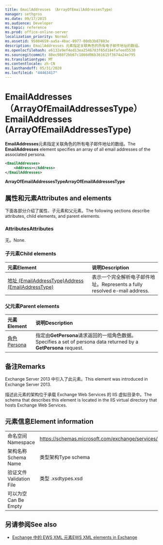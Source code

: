 ```yaml
---
title: EmailAddresses （ArrayOfEmailAddressesType）
manager: sethgros
ms.date: 09/17/2015
ms.audience: Developer
ms.topic: reference
ms.prod: office-online-server
localization_priority: Normal
ms.assetid: 95084659-aa5a-4bac-8977-00db3b87883e
description: EmailAddresses 元素指定关联角色的所有电子邮件地址的数组。
ms.openlocfilehash: e6132e9ef4ed13ea2546783f65d184fafeed5530
ms.sourcegitcommit: 88ec988f2bb67c1866d06b361615f3674a24e795
ms.translationtype: MT
ms.contentlocale: zh-CN
ms.lasthandoff: 05/31/2020
ms.locfileid: "44463417"
---
```

# <a name="emailaddresses-arrayofemailaddressestype"></a><span data-ttu-id="e5199-103">EmailAddresses （ArrayOfEmailAddressesType）</span><span class="sxs-lookup"><span data-stu-id="e5199-103">EmailAddresses (ArrayOfEmailAddressesType)</span></span>

<span data-ttu-id="e5199-104">**EmailAddresses**元素指定关联角色的所有电子邮件地址的数组。</span><span class="sxs-lookup"><span data-stu-id="e5199-104">The **EmailAddresses** element specifies an array of all email addresses of the associated persona.</span></span> 
  
```XML
<EmailAddresses>
    <Address></Address>
</EmailAddresses>
```

 <span data-ttu-id="e5199-105">**ArrayOfEmailAddressesType**</span><span class="sxs-lookup"><span data-stu-id="e5199-105">**ArrayOfEmailAddressesType**</span></span>
## <a name="attributes-and-elements"></a><span data-ttu-id="e5199-106">属性和元素</span><span class="sxs-lookup"><span data-stu-id="e5199-106">Attributes and elements</span></span>

<span data-ttu-id="e5199-107">下面各部分介绍了属性、子元素和父元素。</span><span class="sxs-lookup"><span data-stu-id="e5199-107">The following sections describe attributes, child elements, and parent elements.</span></span>
  
### <a name="attributes"></a><span data-ttu-id="e5199-108">Attributes</span><span class="sxs-lookup"><span data-stu-id="e5199-108">Attributes</span></span>

<span data-ttu-id="e5199-109">无。</span><span class="sxs-lookup"><span data-stu-id="e5199-109">None.</span></span>
  
### <a name="child-elements"></a><span data-ttu-id="e5199-110">子元素</span><span class="sxs-lookup"><span data-stu-id="e5199-110">Child elements</span></span>

|<span data-ttu-id="e5199-111">**元素**</span><span class="sxs-lookup"><span data-stu-id="e5199-111">**Element**</span></span>|<span data-ttu-id="e5199-112">**说明**</span><span class="sxs-lookup"><span data-stu-id="e5199-112">**Description**</span></span>|
|:-----|:-----|
|[<span data-ttu-id="e5199-113">地址 (EmailAddressType)</span><span class="sxs-lookup"><span data-stu-id="e5199-113">Address (EmailAddressType)</span></span>](address-emailaddresstype.md) <br/> |<span data-ttu-id="e5199-114">表示一个完全解析电子邮件地址。</span><span class="sxs-lookup"><span data-stu-id="e5199-114">Represents a fully resolved e-mail address.</span></span>  <br/> |
   
### <a name="parent-elements"></a><span data-ttu-id="e5199-115">父元素</span><span class="sxs-lookup"><span data-stu-id="e5199-115">Parent elements</span></span>

|<span data-ttu-id="e5199-116">**元素**</span><span class="sxs-lookup"><span data-stu-id="e5199-116">**Element**</span></span>|<span data-ttu-id="e5199-117">**说明**</span><span class="sxs-lookup"><span data-stu-id="e5199-117">**Description**</span></span>|
|:-----|:-----|
|[<span data-ttu-id="e5199-118">角色</span><span class="sxs-lookup"><span data-stu-id="e5199-118">Persona</span></span>](persona.md) <br/> |<span data-ttu-id="e5199-119">指定由**GetPersona**请求返回的一组角色数据。</span><span class="sxs-lookup"><span data-stu-id="e5199-119">Specifies a set of persona data returned by a **GetPersona** request.</span></span>  <br/> |
   
## <a name="remarks"></a><span data-ttu-id="e5199-120">备注</span><span class="sxs-lookup"><span data-stu-id="e5199-120">Remarks</span></span>

<span data-ttu-id="e5199-121">Exchange Server 2013 中引入了此元素。</span><span class="sxs-lookup"><span data-stu-id="e5199-121">This element was introduced in Exchange Server 2013.</span></span>
  
<span data-ttu-id="e5199-122">描述此元素的架构位于承载 Exchange Web Services 的 IIS 虚拟目录中。</span><span class="sxs-lookup"><span data-stu-id="e5199-122">The schema that describes this element is located in the IIS virtual directory that hosts Exchange Web Services.</span></span>
  
## <a name="element-information"></a><span data-ttu-id="e5199-123">元素信息</span><span class="sxs-lookup"><span data-stu-id="e5199-123">Element information</span></span>

|||
|:-----|:-----|
|<span data-ttu-id="e5199-124">命名空间</span><span class="sxs-lookup"><span data-stu-id="e5199-124">Namespace</span></span>  <br/> |https://schemas.microsoft.com/exchange/services/2006/types  <br/> |
|<span data-ttu-id="e5199-125">架构名称</span><span class="sxs-lookup"><span data-stu-id="e5199-125">Schema Name</span></span>  <br/> |<span data-ttu-id="e5199-126">类型架构</span><span class="sxs-lookup"><span data-stu-id="e5199-126">Type schema</span></span>  <br/> |
|<span data-ttu-id="e5199-127">验证文件</span><span class="sxs-lookup"><span data-stu-id="e5199-127">Validation File</span></span>  <br/> |<span data-ttu-id="e5199-128">类型 .xsd</span><span class="sxs-lookup"><span data-stu-id="e5199-128">types.xsd</span></span>  <br/> |
|<span data-ttu-id="e5199-129">可以为空</span><span class="sxs-lookup"><span data-stu-id="e5199-129">Can Be Empty</span></span>  <br/> ||
   
## <a name="see-also"></a><span data-ttu-id="e5199-130">另请参阅</span><span class="sxs-lookup"><span data-stu-id="e5199-130">See also</span></span>



- [<span data-ttu-id="e5199-131">Exchange 中的 EWS XML 元素</span><span class="sxs-lookup"><span data-stu-id="e5199-131">EWS XML elements in Exchange</span></span>](ews-xml-elements-in-exchange.md)

